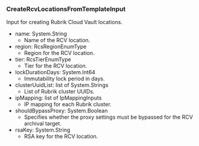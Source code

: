 ### CreateRcvLocationsFromTemplateInput
Input for creating Rubrik Cloud Vault locations.

- name: System.String
  - Name of the RCV location.
- region: RcsRegionEnumType
  - Region for the RCV location.
- tier: RcsTierEnumType
  - Tier for the RCV location.
- lockDurationDays: System.Int64
  - Immutability lock period in days.
- clusterUuidList: list of System.Strings
  - List of Rubrik cluster UUIDs.
- ipMapping: list of IpMappingInputs
  - IP mapping for each Rubrik cluster.
- shouldBypassProxy: System.Boolean
  - Specifies whether the proxy settings must be bypassed for  the RCV archival target.
- rsaKey: System.String
  - RSA key for the RCV location.
